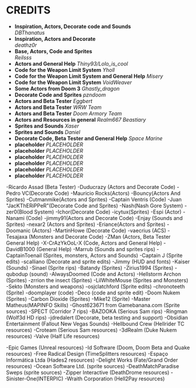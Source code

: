 # CREDITS

* __Inspiration, Actors, Decorate code and Sounds__  
_DBThanatus_
* __Inspiration, Actors and Decorate__  
_deathz0r_
* __Base, Actors, Code and Sprites__  
_Reilsss_
* __Actors and General Help__
_Thiny93/Lolo_is_cool_
* __Code for the Weapon Limit System__
_Yholl_
* __Code for the Weapon Limit System and General Help__
_Misery_
* __Code for the Weapon Limit System__
_VoidWeaver_
* __Some Actors from Doom 3__
_Ghastly_dragon_
* __Decorate Code and Sprites__
_pzndoom_
* __Actors and Beta Tester__
_Eggbert_
* __Actors and Beta Tester__
_WRW Team_
* __Actors and Beta Tester__
_Doom Armory Team_
* __Actors and Resources in general__
_Realm667 Beastiary_
* __Sprites and Sounds__
_Xaser_
* __Sprites and Sounds__
_Daniel_
* __Decorate Code, Beta Tester and General Help__
_Space Marine_
* __placeholder__
_PLACEHOLDER_
* __placeholder__
_PLACEHOLDER_
* __placeholder__
_PLACEHOLDER_
* __placeholder__
_PLACEHOLDER_
* __placeholder__
_PLACEHOLDER_
* __placeholder__
_PLACEHOLDER_

-Ricardo Assad (Beta Tester)
-Duducrazy (Actors and Decorate Code)
-Pedro VC(Decorate Code)
-Mauricio Rocks(Actors)
-Bouncy(Actors And Sprites)
-Cutmanmike(Actors and Sprites)
-Captain Ventris (Code)
-Juan "JacKThERiPPeR"(Decorate Code and Sprites)
-Nash(Nash Gore System)
-zer0(Blood System)
-Ichor(Decorate Code)
-icytux(Sprites)
-Espi (Actor)
-Nanami (Code)
-jimmy91(Actors and Decorate Code)
-Enjay (Sounds and Sprites)
-nexar2 (Actors and Sprites)
-Eriance(Actors and Sprites)
-Doomanic (Actors)
-MartinHowe (Decorate Code)
-vaecrius (ACS)
-Tesajaxa (Monsters and Decorate Code)
-ZMan (Actors, Beta Tester General Help)
-X-CrAzYkOoL-X (Code, Actors and General Help)
-DavidB1000 (General Help)
-Marrub (Sounds and sprites rips)
-CaptainToenail (Sprites, monsters, Actors and Sounds)
-Captain J (Sprite edits)
-scalliano (Decorate and sprite edits)
-Jimmy (HUD and fonts)
-Kaiser (Sounds)
-Sinael (Sprite rips)
-Batandy (Sprites)
-Zirius1994 (Sprites)
-qubodup (sound)
-AlwaysDoomed (Code and Actors)
-Hellstorm Archon (Sprites)
-zrrion the insect (Sprites)
-LilWhiteMouse (Sprites and Monsters)
-Sekto (Monsters and weapons)
-osjclatchford (Sprite edits)
-chronoteeth (Sprite)
-doomplayer (code)
-Deco (code and sprite edit)
-Doom Nukem (Sprites)
-Carbon Dioxide (Sprites)
-Mike12 (Sprite)
-Master Matheus(MAPINFO Skills)
-Ghost623671 from Gamebanana.com (Sprite sources)
-SPECT (Corridor 7 rips)
-BAZOOKA (Serious Sam rips)
-Ringman (Wolf3d HD rips)
-jdredalert (Decorate, beta testing and support)
-Obsidian Entertainment (Fallout New Vegas Sounds)
-Hellbound Crew (Hellrider TC resources)
-Croteam (Serious Sam resources)
-3dRealm (Duke Nukem resources)
-Valve (Half Life resources)

-Epic Games (Unreal resources)
-Id Software (Doom, Doom Beta and Quake resources)
-Free Radical Design (TimeSplitters resources)
-Espaço Informática Ltda (Hades2 resources)
-Delight Works (Fate/Grand Order resources)
-Ocean Software Ltd. (sprite sources)
-DeathMatchParadise Sweps (sprite sources)
-Zipper Interactive (DeathDrome resources)
-Sinister-One(INTERPIC)
-Wraith Corporation (Hell2Pay resources)
